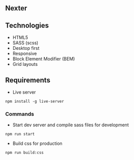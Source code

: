 ## Nexter
## Technologies
- HTML5
- SASS (scss)
- Desktop first
- Responsive
- Block Element Modifier (BEM)
- Grid layouts

## Requirements

- Live server

```
npm install -g live-server
```

### Commands

- Start dev server and compile sass files for development

``` 
npm run start
```

- Build css for production

``` 
npm run build:css
```